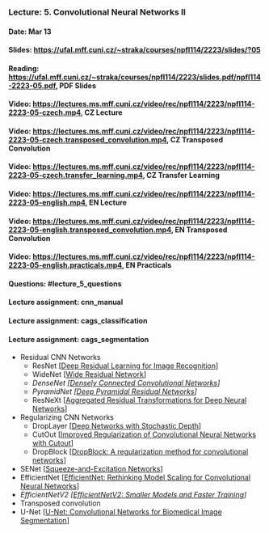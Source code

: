 ### Lecture: 5. Convolutional Neural Networks II
#### Date: Mar 13
#### Slides: https://ufal.mff.cuni.cz/~straka/courses/npfl114/2223/slides/?05
#### Reading: https://ufal.mff.cuni.cz/~straka/courses/npfl114/2223/slides.pdf/npfl114-2223-05.pdf, PDF Slides
#### Video: https://lectures.ms.mff.cuni.cz/video/rec/npfl114/2223/npfl114-2223-05-czech.mp4, CZ Lecture
#### Video: https://lectures.ms.mff.cuni.cz/video/rec/npfl114/2223/npfl114-2223-05-czech.transposed_convolution.mp4, CZ Transposed Convolution
#### Video: https://lectures.ms.mff.cuni.cz/video/rec/npfl114/2223/npfl114-2223-05-czech.transfer_learning.mp4, CZ Transfer Learning
#### Video: https://lectures.ms.mff.cuni.cz/video/rec/npfl114/2223/npfl114-2223-05-english.mp4, EN Lecture
#### Video: https://lectures.ms.mff.cuni.cz/video/rec/npfl114/2223/npfl114-2223-05-english.transposed_convolution.mp4, EN Transposed Convolution
#### Video: https://lectures.ms.mff.cuni.cz/video/rec/npfl114/2223/npfl114-2223-05-english.practicals.mp4, EN Practicals
#### Questions: #lecture_5_questions
#### Lecture assignment: cnn_manual
#### Lecture assignment: cags_classification
#### Lecture assignment: cags_segmentation

- Residual CNN Networks
  - ResNet [[Deep Residual Learning for Image Recognition](https://arxiv.org/abs/1512.03385)]
  - WideNet [[Wide Residual Network](https://arxiv.org/abs/1605.07146)]
  - *DenseNet [[Densely Connected Convolutional Networks](https://arxiv.org/abs/1608.06993)]*
  - *PyramidNet [[Deep Pyramidal Residual Networks](https://arxiv.org/abs/1610.02915)]*
  - ResNeXt [[Aggregated Residual Transformations for Deep Neural Networks](https://arxiv.org/abs/1611.05431)]
- Regularizing CNN Networks
  - DropLayer [[Deep Networks with Stochastic Depth](https://arxiv.org/abs/1603.09382)]
  - CutOut [[Improved Regularization of Convolutional Neural Networks with Cutout](https://arxiv.org/abs/1708.04552)]
  - DropBlock [[DropBlock: A regularization method for convolutional networks](https://arxiv.org/abs/1810.12890)]
- SENet [[Squeeze-and-Excitation Networks](https://arxiv.org/abs/1709.01507)]
- EfficientNet [[EfficientNet: Rethinking Model Scaling for Convolutional Neural Networks](https://arxiv.org/abs/1905.11946)]
- *EfficientNetV2 [[EfficientNetV2: Smaller Models and Faster Training](https://arxiv.org/abs/2104.00298)]*
- Transposed convolution
- U-Net [[U-Net: Convolutional Networks for Biomedical Image Segmentation](https://arxiv.org/abs/1505.04597)]
